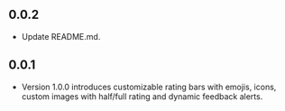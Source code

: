 ## 0.0.2

* Update README.md.

## 0.0.1

* Version 1.0.0 introduces customizable rating bars with emojis, icons, custom images with half/full rating and dynamic feedback alerts.